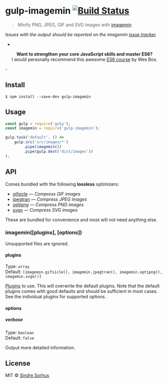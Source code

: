 # gulp-imagemin [![Build Status](https://travis-ci.org/sindresorhus/gulp-imagemin.svg?branch=master)](https://travis-ci.org/sindresorhus/gulp-imagemin)

> Minify PNG, JPEG, GIF and SVG images with [imagemin](https://github.com/imagemin/imagemin)

*Issues with the output should be reported on the imagemin [issue tracker](https://github.com/imagemin/imagemin/issues).*

-
<p align="center"><b>Want to strengthen your core JavaScript skills and master ES6?</b><br>I would personally recommend this awesome <a href="https://ES6.io/friend/AWESOME" title="Sponsored link, but excellent regardless">ES6 course</a> by Wes Bos.</p>
-


## Install

```
$ npm install --save-dev gulp-imagemin
```


## Usage

```js
const gulp = require('gulp');
const imagemin = require('gulp-imagemin');

gulp.task('default', () =>
	gulp.src('src/images/*')
		.pipe(imagemin())
		.pipe(gulp.dest('dist/images'))
);
```


## API

Comes bundled with the following **lossless** optimizers:

- [gifsicle](https://github.com/imagemin/imagemin-gifsicle) — *Compress GIF images*
- [jpegtran](https://github.com/imagemin/imagemin-jpegtran) — *Compress JPEG images*
- [optipng](https://github.com/imagemin/imagemin-optipng) — *Compress PNG images*
- [svgo](https://github.com/imagemin/imagemin-svgo) — *Compress SVG images*

These are bundled for convenience and most will not need anything else.

### imagemin([plugins], [options])

Unsupported files are ignored.

#### plugins

Type: `array`<br>
Default: `[imagemin.gifsicle(), imagemin.jpegtran(), imagemin.optipng(), imagemin.svgo()]`

[Plugins](https://www.npmjs.com/browse/keyword/imageminplugin) to use. This will overwrite the default plugins. Note that the default plugins comes with good defaults and should be sufficient in most cases. See the individual plugins for supported options.

#### options

##### verbose

Type: `boolean`<br>
Default: `false`

Output more detailed information.


## License

MIT © [Sindre Sorhus](https://sindresorhus.com)
